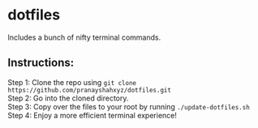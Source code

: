 # dotfiles
Includes a bunch of nifty terminal commands.

## Instructions:

Step 1: Clone the repo using `git clone https://github.com/pranayshahxyz/dotfiles.git`  
Step 2: Go into the cloned directory.  
Step 3: Copy over the files to your root by running `./update-dotfiles.sh`  
Step 4: Enjoy a more efficient terminal experience!